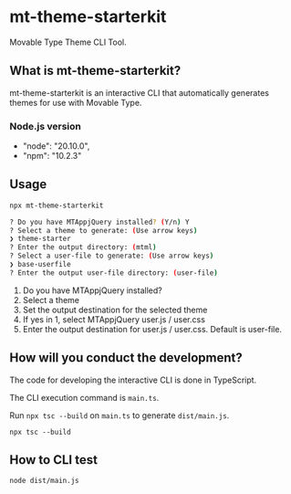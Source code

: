 # mt-theme-starterkit

Movable Type Theme CLI Tool.

## What is mt-theme-starterkit?

mt-theme-starterkit is an interactive CLI that automatically generates themes for use with Movable Type.

### Node.js version

- "node": "20.10.0",
- "npm": "10.2.3"

## Usage

```sh
npx mt-theme-starterkit

? Do you have MTAppjQuery installed? (Y/n) Y
? Select a theme to generate: (Use arrow keys)
❯ theme-starter
? Enter the output directory: (mtml) 
? Select a user-file to generate: (Use arrow keys)
❯ base-userfile 
? Enter the output user-file directory: (user-file) 
```

1. Do you have MTAppjQuery installed?
2. Select a theme
3. Set the output destination for the selected theme
4. If yes in 1, select MTAppjQuery user.js / user.css
5. Enter the output destination for user.js / user.css. Default is user-file.

## How will you conduct the development?

The code for developing the interactive CLI is done in TypeScript.

The CLI execution command is `main.ts`.

Run `npx tsc --build` on `main.ts` to generate `dist/main.js`.

```shell
npx tsc --build
```

## How to CLI test

```shell
node dist/main.js
```
